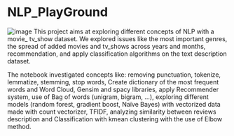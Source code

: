 # NLP_PlayGround
![image](https://user-images.githubusercontent.com/90922607/185205219-278b6413-9118-4a7e-b4b9-f895556f48ce.png)
This project aims at exploring different concepts of NLP with a movie_ tv_show dataset. We explored issues like the most important genres, the spread of added movies and tv_shows across years and months, recommendation, and apply classification algorithms on the text description dataset.   

The notebook investigated concepts like: removing punctuation, tokenize, lemmatize, stemming, stop words,  Create dictionary of the most frequent words and Word Cloud, Gensim and spacy libraries, apply Recommender system, use of Bag of words (unigram, bigram, …), exploring different models (random forest, gradient boost, Naïve Bayes) with vectorized data made with count vectorizer, TFIDF, analyzing similarity between reviews description  and Classification with kmean clustering with the use of Elbow method. 
